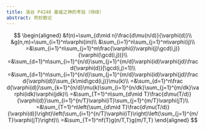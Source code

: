 ```yaml
---
title: 洛谷 P4240 毒瘤之神的考验（待续）
abstract: 奇妙数论
---
```


$$
\begin{aligned}
&f(n)=\sum_{d\mid n}\frac{d\mu(n/d)}{\varphi(d)}\\
&g(n,m)=\sum_{i=1}^n\varphi(im)\\
&\sum_{i=1}^n\sum_{j=1}^m\varphi(ij)\\
=&\sum_{i=1}^n\sum_{j=1}^m\frac{\varphi(i)\varphi(j)\gcd(i,j)}{\varphi(\gcd(i,j))}\\
=&\sum_{d=1}^n\sum_{i=1}^{n/d}\sum_{j=1}^{m/d}\varphi(id)\varphi(jd)\frac d{\varphi(d)}[\gcd(i,j)=1]\\
=&\sum_{d=1}^n\sum_{i=1}^{n/d}\sum_{j=1}^{m/d}\varphi(id)\varphi(jd)\frac d{\varphi(d)}\sum_{k\mid\gcd(i,j)}\mu(k)\\
=&\sum_{d=1}^n\frac d{\varphi(d)}\sum_{k=1}^{n/d}\mu(k)\sum_{i=1}^{n/dk}\sum_{j=1}^{m/dk}\varphi(idk)\varphi(jdk)\\
=&\sum_{T=1}^n\sum_{d\mid T}\frac{d\mu(T/d)}{\varphi(d)}\sum_{i=1}^{n/T}\varphi(iT)\sum_{j=1}^{m/T}\varphi(jT)\\
=&\sum_{T=1}^n\left(\sum_{d\mid T}\frac{d\mu(T/d)}{\varphi(d)}\right)\left(\sum_{i=1}^{n/T}\varphi(iT)\right)\left(\sum_{j=1}^{m/T}\varphi(jT)\right)\\
=&\sum_{T=1}^nf(T)g(n/T,T)g(m/T,T)
\end{aligned}
$$